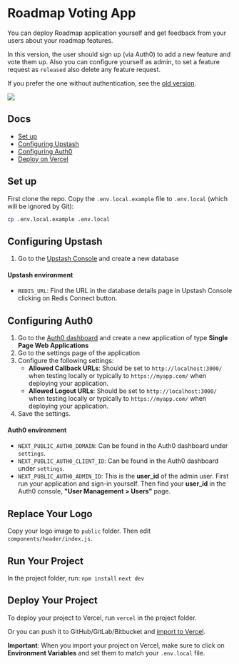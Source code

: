 # Roadmap Voting App 

You can deploy Roadmap application yourself and get feedback from your users about your roadmap features. 

In this version, the user should sign up (via Auth0) to add a new feature and vote them up. Also you can configure yourself as admin, to set a feature request as `released` also delete any feature request.  

If you prefer the one without authentication, see the [old version](https://github.com/vercel/next.js/tree/canary/examples/with-redis).

![](https://github.com/upstash/roadmap/blob/main/public/ss.png)

## Docs
- [Set up](#set-up)
- [Configuring Upstash](#configuring-upstash)
- [Configuring Auth0](#configuring-auth0)
- [Deploy on Vercel](#deploy-your-local-project)


## Set up

First clone the repo. Copy the `.env.local.example` file to `.env.local` (which will be ignored by Git):

```bash
cp .env.local.example .env.local
```


## Configuring Upstash

1. Go to the [Upstash Console](https://console.upstash.com/) and create a new database

#### Upstash environment

- `REDIS_URL`: Find the URL in the database details page in Upstash Console clicking on Redis Connect button.


## Configuring Auth0

1. Go to the [Auth0 dashboard](https://manage.auth0.com/) and create a new application of type **Single Page Web Applications**
2. Go to the settings page of the application
3. Configure the following settings:
    - **Allowed Callback URLs**: Should be set to `http://localhost:3000/` when testing locally or typically to `https://myapp.com/` when deploying your application.
    - **Allowed Logout URLs**: Should be set to `http://localhost:3000/` when testing locally or typically to `https://myapp.com/` when deploying your application.
4. Save the settings.

#### Auth0 environment

- `NEXT_PUBLIC_AUTH0_DOMAIN`: Can be found in the Auth0 dashboard under `settings`.
- `NEXT_PUBLIC_AUTH0_CLIENT_ID`: Can be found in the Auth0 dashboard under `settings`.
- `NEXT_PUBLIC_AUTH0_ADMIN_ID`: This is the  **user_id** of the admin user. First run your application and sign-in yourself. Then find your **user_id** in the Auth0 console, **"User Management > Users"** page.

## Replace Your Logo
Copy your logo image to `public` folder. Then edit `components/header/index.js`.

## Run Your Project
In the project folder, run:
`npm install`
`next dev`


## Deploy Your Project

To deploy your project to Vercel, run `vercel` in the project folder. 

Or you can push it to GitHub/GitLab/Bitbucket and [import to Vercel](https://vercel.com/new?utm_source=github&utm_medium=readme&utm_campaign=upstash-roadmap).

**Important**: When you import your project on Vercel, make sure to click on **Environment Variables** and set them to match your `.env.local` file.
